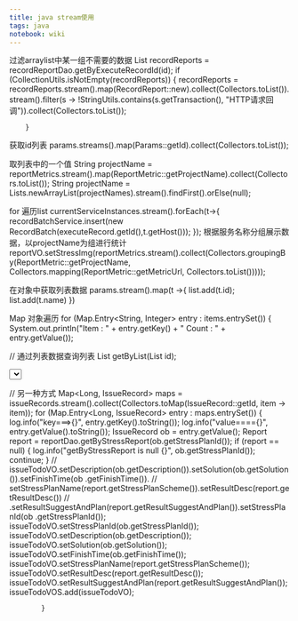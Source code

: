 ```yaml
---
title: java stream使用
tags: java
notebook: wiki
---
```

过滤arraylist中某一组不需要的数据
 List<RecordReport> recordReports = recordReportDao.getByExecuteRecordId(id);
        if (CollectionUtils.isNotEmpty(recordReports)) {
            recordReports =
                    recordReports.stream().map(RecordReport::new).collect(Collectors.toList()).stream().filter(s -> !StringUtils.contains(s.getTransaction(), "HTTP请求回调")).collect(Collectors.toList());

        }


获取id列表
params.streams().map(Params::getId).collect(Collectors.toList());

取列表中的一个值
String projectName = reportMetrics.stream().map(ReportMetric::getProjectName).collect(Collectors.toList());
String projectName = Lists.newArrayList(projectNames).stream().findFirst().orElse(null);

for 遍历list
currentServiceInstances.stream().forEach(t->{
                    recordBatchService.insert(new RecordBatch(executeRecord.getId(),t.getHost()));
                });
根据服务名称分组展示数据，以projectName为组进行统计
reportVO.setStressImg(reportMetrics.stream().collect(Collectors.groupingBy(ReportMetric::getProjectName, Collectors.mapping(ReportMetric::getMetricUrl, Collectors.toList()))));

在对象中获取列表数据
params.stream().map(t ->{
  list.add(t.id);
  list.add(t.name)
})

Map 对象遍历
for (Map.Entry<String, Integer> entry : items.entrySet()) {
  System.out.println("Item : " + entry.getKey() + " Count : " + entry.getValue());

// 通过列表数据查询列表
List<Params> getByList(List<Long> id);

<select id="getByStressReportList" resultType="com.shuidihuzhu.itest.stress.model.pos.Report">
        select
        <include refid="table_column"></include>
        from
        <include refid="Table_Name"></include>
        where stress_plan_id in <foreach collection="list" index="index" item="item" open="(" separator="," close=")">#{item}</foreach>
    </select>



  // 另一种方式
            Map<Long, IssueRecord> maps = issueRecords.stream().collect(Collectors.toMap(IssueRecord::getId, item
            -> item));
            for (Map.Entry<Long, IssueRecord> entry : maps.entrySet()) {
                log.info("key===>{}", entry.getKey().toString());
                log.info("value===={}", entry.getValue().toString());
                IssueRecord ob = entry.getValue();
                Report report = reportDao.getByStressReport(ob.getStressPlanId());
                if (report == null) {
                    log.info("getByStressReport is null {}", ob.getStressPlanId());
                    continue;
                }
                // issueTodoVO.setDescription(ob.getDescription()).setSolution(ob.getSolution()).setFinishTime(ob
               .getFinishTime()).
                //         setStressPlanName(report.getStressPlanScheme()).setResultDesc(report.getResultDesc())
                //         .setResultSuggestAndPlan(report.getResultSuggestAndPlan()).setStressPlanId(ob
               .getStressPlanId());
                issueTodoVO.setStressPlanId(ob.getStressPlanId());
                issueTodoVO.setDescription(ob.getDescription());
                issueTodoVO.setSolution(ob.getSolution());
                issueTodoVO.setFinishTime(ob.getFinishTime());
                issueTodoVO.setStressPlanName(report.getStressPlanScheme());
                issueTodoVO.setResultDesc(report.getResultDesc());
                issueTodoVO.setResultSuggestAndPlan(report.getResultSuggestAndPlan());
                issueTodoVOS.add(issueTodoVO);

            }